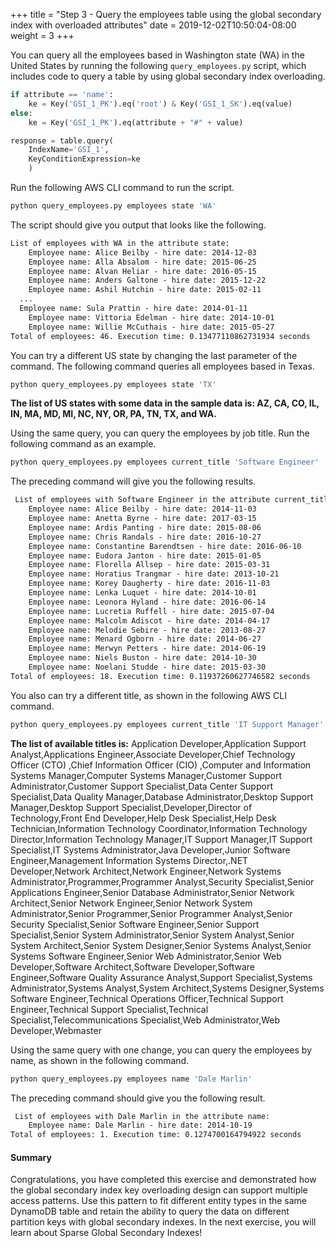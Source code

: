 +++
title = "Step 3 - Query the employees table using the global secondary index with overloaded attributes"
date = 2019-12-02T10:50:04-08:00
weight = 3
+++

You can query all the employees based in Washington state (WA) in the United States by running the following `query_employees.py` script, which includes code to query a table by using global secondary index overloading.

```py
if attribute == 'name':
    ke = Key('GSI_1_PK').eq('root') & Key('GSI_1_SK').eq(value)
else:
    ke = Key('GSI_1_PK').eq(attribute + "#" + value)

response = table.query(
    IndexName='GSI_1',
    KeyConditionExpression=ke
    )
```

Run the following AWS CLI command to run the script.
```bash
python query_employees.py employees state 'WA'
```

The script should give you output that looks like the following.
```txt
List of employees with WA in the attribute state:
    Employee name: Alice Beilby - hire date: 2014-12-03
    Employee name: Alla Absalom - hire date: 2015-06-25
    Employee name: Alvan Heliar - hire date: 2016-05-15
    Employee name: Anders Galtone - hire date: 2015-12-22
    Employee name: Ashil Hutchin - hire date: 2015-02-11
  ...
  Employee name: Sula Prattin - hire date: 2014-01-11
    Employee name: Vittoria Edelman - hire date: 2014-10-01
    Employee name: Willie McCuthais - hire date: 2015-05-27
Total of employees: 46. Execution time: 0.13477110862731934 seconds
```
You can try a different US state by changing the last parameter of the command. The following command queries all employees based in Texas.
```bash
python query_employees.py employees state 'TX'
```
**The list of US states with some data in the sample data is: AZ, CA, CO, IL, IN, MA, MD, MI, NC, NY, OR, PA, TN, TX, and WA.**

Using the same query, you can query the employees by job title. Run the following command as an example.
```bash
python query_employees.py employees current_title 'Software Engineer'
```
The preceding command will give you the following results.
```txt
 List of employees with Software Engineer in the attribute current_title:
    Employee name: Alice Beilby - hire date: 2014-11-03
    Employee name: Anetta Byrne - hire date: 2017-03-15
    Employee name: Ardis Panting - hire date: 2015-08-06
    Employee name: Chris Randals - hire date: 2016-10-27
    Employee name: Constantine Barendtsen - hire date: 2016-06-10
    Employee name: Eudora Janton - hire date: 2015-01-05
    Employee name: Florella Allsep - hire date: 2015-03-31
    Employee name: Horatius Trangmar - hire date: 2013-10-21
    Employee name: Korey Daugherty - hire date: 2016-11-03
    Employee name: Lenka Luquet - hire date: 2014-10-01
    Employee name: Leonora Hyland - hire date: 2016-06-14
    Employee name: Lucretia Ruffell - hire date: 2015-07-04
    Employee name: Malcolm Adiscot - hire date: 2014-04-17
    Employee name: Melodie Sebire - hire date: 2013-08-27
    Employee name: Menard Ogborn - hire date: 2014-06-27
    Employee name: Merwyn Petters - hire date: 2014-06-19
    Employee name: Niels Buston - hire date: 2014-10-30
    Employee name: Noelani Studde - hire date: 2015-03-30
Total of employees: 18. Execution time: 0.11937260627746582 seconds
```
You also can try a different title, as shown in the following AWS CLI command.
```bash
python query_employees.py employees current_title 'IT Support Manager'
```
**The list of available titles is:** Application Developer,Application Support Analyst,Applications Engineer,Associate Developer,Chief Technology Officer (CTO) ,Chief Information Officer (CIO) ,Computer and Information Systems Manager,Computer Systems Manager,Customer Support Administrator,Customer Support Specialist,Data Center Support Specialist,Data Quality Manager,Database Administrator,Desktop Support Manager,Desktop Support Specialist,Developer,Director of Technology,Front End Developer,Help Desk Specialist,Help Desk Technician,Information Technology Coordinator,Information Technology Director,Information Technology Manager,IT Support Manager,IT Support Specialist,IT Systems Administrator,Java Developer,Junior Software Engineer,Management Information Systems Director,.NET Developer,Network Architect,Network Engineer,Network Systems Administrator,Programmer,Programmer Analyst,Security Specialist,Senior Applications Engineer,Senior Database Administrator,Senior Network Architect,Senior Network Engineer,Senior Network System Administrator,Senior Programmer,Senior Programmer Analyst,Senior Security Specialist,Senior Software Engineer,Senior Support Specialist,Senior System Administrator,Senior System Analyst,Senior System Architect,Senior System Designer,Senior Systems Analyst,Senior Systems Software Engineer,Senior Web Administrator,Senior Web Developer,Software Architect,Software Developer,Software Engineer,Software Quality Assurance Analyst,Support Specialist,Systems Administrator,Systems Analyst,System Architect,Systems Designer,Systems Software Engineer,Technical Operations Officer,Technical Support Engineer,Technical Support Specialist,Technical Specialist,Telecommunications Specialist,Web Administrator,Web Developer,Webmaster

Using the same query with one change, you can query the employees by name, as shown in the following command.
```bash
python query_employees.py employees name 'Dale Marlin'
```
The preceding command should give you the following result.
```txt
 List of employees with Dale Marlin in the attribute name:
    Employee name: Dale Marlin - hire date: 2014-10-19
Total of employees: 1. Execution time: 0.1274700164794922 seconds
```

#### Summary

Congratulations, you have completed this exercise and demonstrated how the global secondary index key overloading design can support multiple access patterns. Use this pattern to fit different entity types in the same DynamoDB table and retain the ability to query the data on different partition keys with global secondary indexes. In the next exercise, you will learn about Sparse Global Secondary Indexes!
